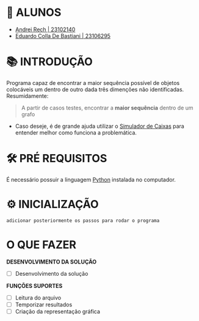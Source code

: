 # 🔖 ALUNOS

- [Andrei Rech | 23102140](https://github.com/AndreiRech)  
- [Eduardo Colla De Bastiani | 23106295](https://github.com/eduardo-de-bastiani)

# 📚 INTRODUÇÃO

Programa capaz de encontrar a maior sequência possível de objetos colocáveis um dentro de outro dada três dimenções não identificadas. Resumidamente:
> A partir de casos testes, encontrar a **maior sequência** dentro de um grafo

- Caso deseje, é de grande ajuda utilizar o [Simulador de Caixas](https://www.inf.pucrs.br/flash/boxes-html/) para entender melhor como funciona a problemática.

# 🛠 PRÉ REQUISITOS

É necessário possuir a linguagem [Python](https://www.python.org/downloads/) instalada no computador.

# ⚙ INICIALIZAÇÃO

```
adicionar posteriormente os passos para rodar o programa
```

# O QUE FAZER

**DESENVOLVIMENTO DA SOLUÇÃO**

- [ ] Desenvolvimento da solução

**FUNÇÕES SUPORTES**

- [ ] Leitura do arquivo
- [ ] Temporizar resultados
- [ ] Criação da representação gráfica
